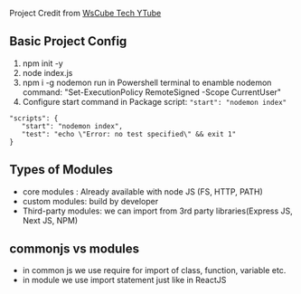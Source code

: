 
Project Credit from [WsCube Tech YTube](https://www.youtube.com/watch?v=vfaRzV3P92o)

## Basic Project Config
1. npm init -y
2. node index.js
3. npm i -g nodemon
    run in Powershell terminal to enamble nodemon command:
    "Set-ExecutionPolicy RemoteSigned -Scope CurrentUser"
4. Configure start command in Package script: `"start": "nodemon index"`

 ```   
"scripts": {
    "start": "nodemon index",
    "test": "echo \"Error: no test specified\" && exit 1"
}
```

## Types of Modules
- core modules : Already available with node JS (FS, HTTP, PATH)
- custom modules: build by developer
- Third-party modules: we can import from 3rd party libraries(Express JS, Next JS, NPM)

## commonjs vs modules
- in common js we use require for import of class, function, variable etc.
- in module we use import statement just like in ReactJS